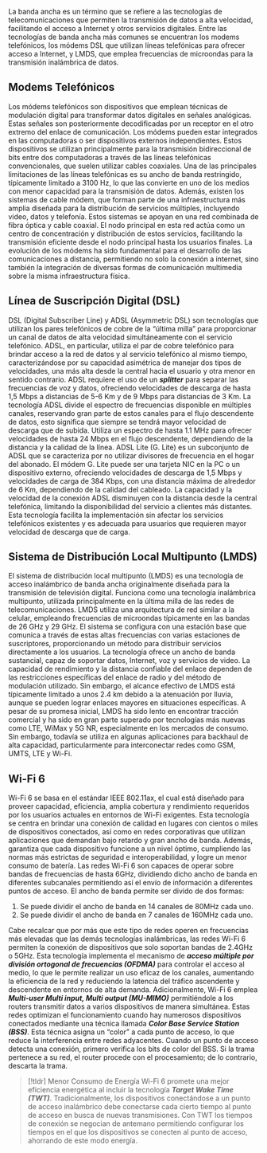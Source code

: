La banda ancha es un término que se refiere a las tecnologías de telecomunicaciones que permiten la transmisión de datos a alta velocidad, facilitando el acceso a Internet y otros servicios digitales. Entre las tecnologías de banda ancha más comunes se encuentran los modems telefónicos, los módems DSL que utilizan líneas telefónicas para ofrecer acceso a Internet, y LMDS, que emplea frecuencias de microondas para la transmisión inalámbrica de datos.
## Modems Telefónicos
Los módems telefónicos son dispositivos que emplean técnicas de modulación digital para transformar datos digitales en señales analógicas. Estas señales son posteriormente decodificadas por un receptor en el otro extremo del enlace de comunicación. Los módems pueden estar integrados en las computadoras o ser dispositivos externos independientes.
Estos dispositivos se utilizan principalmente para la transmisión bidireccional de bits entre dos computadoras a través de las líneas telefónicas convencionales, que suelen utilizar cables coaxiales. Una de las principales limitaciones de las líneas telefónicas es su ancho de banda restringido, típicamente limitado a 3100 Hz, lo que las convierte en uno de los medios con menor capacidad para la transmisión de datos.
Además, existen los sistemas de cable módem, que forman parte de una infraestructura más amplia diseñada para la distribución de servicios múltiples, incluyendo video, datos y telefonía. Estos sistemas se apoyan en una red combinada de fibra óptica y cable coaxial. El nodo principal en esta red actúa como un centro de concentración y distribución de estos servicios, facilitando la transmisión eficiente desde el nodo principal hasta los usuarios finales.
La evolución de los módems ha sido fundamental para el desarrollo de las comunicaciones a distancia, permitiendo no solo la conexión a internet, sino también la integración de diversas formas de comunicación multimedia sobre la misma infraestructura física.
## Línea de Suscripción Digital (DSL)
DSL (Digital Subscriber Line) y ADSL (Asymmetric DSL) son tecnologías que utilizan los pares telefónicos de cobre de la “última milla” para proporcionar un canal de datos de alta velocidad simultáneamente con el servicio telefónico. ADSL, en particular, utiliza el par de cobre telefónico para brindar acceso a la red de datos y al servicio telefónico al mismo tiempo, caracterizándose por su capacidad asimétrica de manejar dos tipos de velocidades, una más alta desde la central hacia el usuario y otra menor en sentido contrario.
ADSL requiere el uso de un ***splitter*** para separar las frecuencias de voz y datos, ofreciendo velocidades de descarga de hasta 1,5 Mbps a distancias de 5-6 Km y de 9 Mbps para distancias de 3 Km. La tecnología ADSL divide el espectro de frecuencias disponible en múltiples canales, reservando gran parte de estos canales para el flujo descendente de datos, esto significa que siempre se tendrá mayor velocidad de descarga que de subida. Utiliza un espectro de hasta 1.1 MHz para ofrecer velocidades de hasta 24 Mbps en el flujo descendente, dependiendo de la distancia y la calidad de la línea.
ADSL Lite (G. Lite) es un subconjunto de ADSL que se caracteriza por no utilizar divisores de frecuencia en el hogar del abonado. El módem G. Lite puede ser una tarjeta NIC en la PC o un dispositivo externo, ofreciendo velocidades de descarga de 1,5 Mbps y velocidades de carga de 384 Kbps, con una distancia máxima de alrededor de 6 Km, dependiendo de la calidad del cableado.
La capacidad y la velocidad de la conexión ADSL disminuyen con la distancia desde la central telefónica, limitando la disponibilidad del servicio a clientes más distantes. Esta tecnología facilita la implementación sin afectar los servicios telefónicos existentes y es adecuada para usuarios que requieren mayor velocidad de descarga que de carga.
## Sistema de Distribución Local Multipunto (LMDS)
El sistema de distribución local multipunto (LMDS) es una tecnología de acceso inalámbrico de banda ancha originalmente diseñada para la transmisión de televisión digital. Funciona como una tecnología inalámbrica multipunto, utilizada principalmente en la última milla de las redes de telecomunicaciones.
LMDS utiliza una arquitectura de red similar a la celular, empleando frecuencias de microondas típicamente en las bandas de 26 GHz y 29 GHz. El sistema se configura con una estación base que comunica a través de estas altas frecuencias con varias estaciones de suscriptores, proporcionando un método para distribuir servicios directamente a los usuarios.
La tecnología ofrece un ancho de banda sustancial, capaz de soportar datos, Internet, voz y servicios de video. La capacidad de rendimiento y la distancia confiable del enlace dependen de las restricciones específicas del enlace de radio y del método de modulación utilizado. Sin embargo, el alcance efectivo de LMDS está típicamente limitado a unos 2.4 km debido a la atenuación por lluvia, aunque se pueden lograr enlaces mayores en situaciones específicas.
A pesar de su promesa inicial, LMDS ha sido lento en encontrar tracción comercial y ha sido en gran parte superado por tecnologías más nuevas como LTE, WiMax y 5G NR, especialmente en los mercados de consumo. Sin embargo, todavía se utiliza en algunas aplicaciones para backhaul de alta capacidad, particularmente para interconectar redes como GSM, UMTS, LTE y Wi-Fi.
## Wi-Fi 6
Wi-Fi 6 se basa en el estándar IEEE 802.11ax, el cual está diseñado para proveer capacidad, eficiencia, amplia cobertura y rendimiento requeridos por los usuarios actuales en entornos de Wi-Fi exigentes.
Esta tecnología se centra en brindar una conexión de calidad en lugares con cientos o miles de dispositivos conectados, así como en redes corporativas que utilizan aplicaciones que demandan bajo retardo y gran ancho de banda. Además, garantiza que cada dispositivo funcione a un nivel óptimo, cumpliendo las normas más estrictas de seguridad e interoperabilidad, y logre un menor consumo de batería.
Las redes Wi-Fi 6 son capaces de operar sobre bandas de frecuencias de hasta 6GHz, dividiendo dicho ancho de banda en diferentes subcanales permitiendo así el envío de información a diferentes puntos de acceso. El ancho de banda permite ser divido de dos formas:
1. Se puede dividir el ancho de banda en 14 canales de 80MHz cada uno.
2. Se puede dividir el ancho de banda en 7 canales de 160MHz cada uno.

Cabe recalcar que por más que este tipo de redes operen en frecuencias más elevadas que las demás tecnologías inalámbricas, las redes Wi-Fi 6 permiten la conexión de dispositivos que solo soportan bandas de 2.4GHz o 5GHz.
Esta tecnología implementa el mecanismo de ***acceso múltiple por división ortogonal de frecuencias (OFDMA)*** para controlar el acceso al medio, lo que le permite realizar un uso eficaz de los canales, aumentando la eficiencia de la red y reduciendo la latencia del tráfico ascendente y descendente en entornos de alta demanda. Adicionalmente, Wi-Fi 6 emplea ***Multi-user Multi input, Multi output (MU-MIMO)*** permitiéndole a los routers transmitir datos a varios dispositivos de manera simultánea.
Estas redes optimizan el funcionamiento cuando hay numerosos dispositivos conectados mediante una técnica llamada ***Color Base Service Station (BSS)***. Esta técnica asigna un “color” a cada punto de acceso, lo que reduce la interferencia entre redes adyacentes. Cuando un punto de acceso detecta una conexión, primero verifica los bits de color del BSS. Si la trama pertenece a su red, el router procede con el procesamiento; de lo contrario, descarta la trama.

>[!tldr] Menor Consumo de Energía
>Wi-Fi 6 promete una mejor eficiencia energética al incluir la tecnología ***Target Wake Time (TWT)***. Tradicionalmente, los dispositivos conectándose a un punto de acceso inalámbrico debe conectarse cada cierto tiempo al punto de acceso en busca de nuevas transmisiones. Con TWT los tiempos de conexión se negocian de antemano permitiendo configurar los tiempos en el que los dispositivos se conecten al punto de acceso, ahorrando de este modo energía.
